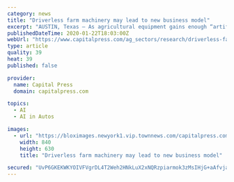 ```yaml
---
category: news
title: "Driverless farm machinery may lead to new business model"
excerpt: "AUSTIN, Texas — As agricultural equipment gains enough “artificial intelligence” to become ... and complexity of owning and maintaining driverless farm machinery may steer agriculture ..."
publishedDateTime: 2020-01-22T18:03:00Z
webUrl: "https://www.capitalpress.com/ag_sectors/research/driverless-farm-machinery-may-lead-to-new-business-model/article_345e9f7c-3cec-11ea-b368-cf7703dd0c58.html"
type: article
quality: 39
heat: 39
published: false

provider:
  name: Capital Press
  domain: capitalpress.com

topics:
  - AI
  - AI in Autos

images:
  - url: "https://bloximages.newyork1.vip.townnews.com/capitalpress.com/content/tncms/assets/v3/editorial/e/f8/ef8129d5-4597-5a29-9a1d-23ae242215b9/5bdb6085c006a.image.jpg?resize=840%2C630"
    width: 840
    height: 630
    title: "Driverless farm machinery may lead to new business model"

secured: "UvP6GKEKWKYOIVFVgrDL4T2Weh2HNkLuX2xNQRzpiarmok3zMsIHjG+aAfvjaZOqldqlinYRfBrT1sxpwFtraC06dRBvzFmPcb/TvUUpHli8vGKKc9Gr0gGpJWmpFCxQ0kwOMlmVIQNItraunUaI6nrd0Cgqu+DDJxOXtjCBPSNyghBR/ts8oQr0RD0RzNQXqpEUgsPnSgfqaApsMJAqUsrefRSNXWCtVkEXXw9zGNkYtkmAh5N+wX5HYjR9zQAY9Ug0qXqVPIsTyb9lrvSH5KRrylhSiQaqnxJDWU75Gk1eIwW+PSU2rv0u7izRpDCk;kZrn0RsnlVwez3ponPbSkw=="
---
```


